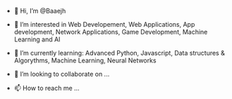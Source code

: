 - 👋 Hi, I’m @Baaejh
- 👀 I’m interested in Web Developement, Web Applications, App development, 
      Network Applications, Game Development, Machine Learning and AI
     
- 🌱 I’m currently learning: Advanced Python, Javascript, Data structures & Algorythms, 
      Machine Learning, Neural Networks
      
- 💞️ I’m looking to collaborate on ...
- 📫 How to reach me ...

<!---
Baaejh/Baaejh is a ✨ special ✨ repository because its `README.md` (this file) appears on your GitHub profile.
You can click the Preview link to take a look at your changes.
--->
